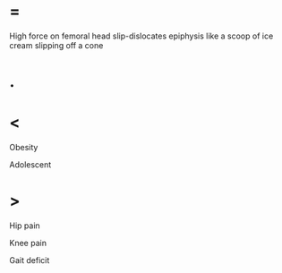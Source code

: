 # =

High force on femoral head slip-dislocates epiphysis like a scoop of ice cream slipping off a cone

# .

# <

Obesity

Adolescent

# >

Hip pain

Knee pain

Gait deficit
